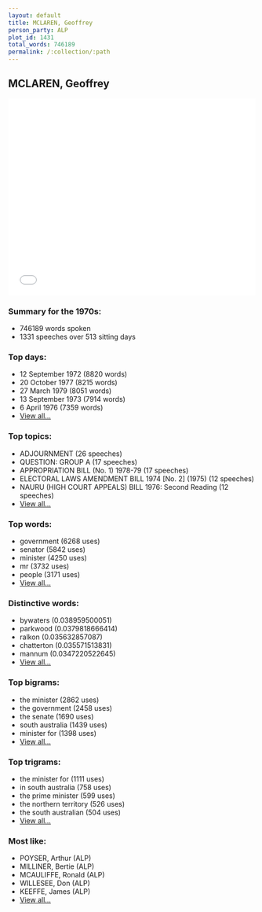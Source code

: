 ```yaml
---
layout: default
title: MCLAREN, Geoffrey
person_party: ALP
plot_id: 1431
total_words: 746189
permalink: /:collection/:path
---
```


## MCLAREN, Geoffrey

<iframe width="100%" height="400" frameborder="0" scrolling="no" src="//plot.ly/~wragge/1431.embed"></iframe>


### Summary for the 1970s:

* 746189 words spoken
* 1331 speeches over 513 sitting days


### Top days:

* 12 September 1972 (8820 words)
* 20 October 1977 (8215 words)
* 27 March 1979 (8051 words)
* 13 September 1973 (7914 words)
* 6 April 1976 (7359 words)
* [View all...](days/)


### Top topics:

* ADJOURNMENT (26 speeches)
* QUESTION: GROUP A (17 speeches)
* APPROPRIATION BILL (No. 1) 1978-79 (17 speeches)
* ELECTORAL LAWS AMENDMENT BILL 1974 [No. 2] (1975) (12 speeches)
* NAURU (HIGH COURT APPEALS) BILL 1976: Second Reading (12 speeches)
* [View all...](topics/)


### Top words:

* government (6268 uses)
* senator (5842 uses)
* minister (4250 uses)
* mr (3732 uses)
* people (3171 uses)
* [View all...](words/)


### Distinctive words:

* bywaters (0.038959500051)
* parkwood (0.0379818666414)
* ralkon (0.035632857087)
* chatterton (0.035571513831)
* mannum (0.0347220522645)
* [View all...](sig_words/)


### Top bigrams:

* the minister (2862 uses)
* the government (2458 uses)
* the senate (1690 uses)
* south australia (1439 uses)
* minister for (1398 uses)
* [View all...](bigrams/)


### Top trigrams:

* the minister for (1111 uses)
* in south australia (758 uses)
* the prime minister (599 uses)
* the northern territory (526 uses)
* the south australian (504 uses)
* [View all...](trigrams/)


### Most like:

* POYSER, Arthur (ALP)
* MILLINER, Bertie (ALP)
* MCAULIFFE, Ronald (ALP)
* WILLESEE, Don (ALP)
* KEEFFE, James (ALP)
* [View all...](similarities/)
